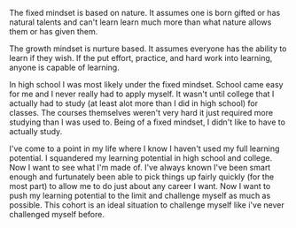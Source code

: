 The fixed mindset is based on nature. It assumes one is born gifted or has natural talents and can't learn learn much more than what nature allows them or has given them.

The growth mindset is nurture based. It assumes everyone has the ability to learn if they wish. If the put effort, practice, and hard work into learning, anyone is capable of learning.

In high school I was most likely under the fixed mindset. School came easy for me and I never really had to apply myself. It wasn't until college that I actually had to study (at least alot more than I did in high school) for classes. The courses themselves weren't very hard it just required more studying than I was used to. Being of a fixed mindset, I didn't like to have to actually study.

I've come to a point in my life where I know I haven't used my full learning potential. I squandered my learning potential in high school and college. Now I want to see what I'm made of. I've always known I've been smart enough and furtunately been able to pick things up fairly quickly (for the most part) to allow me to do just about any career I want. Now I want to push my learning potential to the limit and challenge myself as much as possible. This cohort is an ideal situation to challenge myself like i've never challenged myself before.
